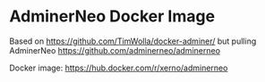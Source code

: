 # AdminerNeo Docker Image

Based on https://github.com/TimWolla/docker-adminer/ but pulling AdminerNeo https://github.com/adminerneo/adminerneo

Docker image: https://hub.docker.com/r/xerno/adminerneo